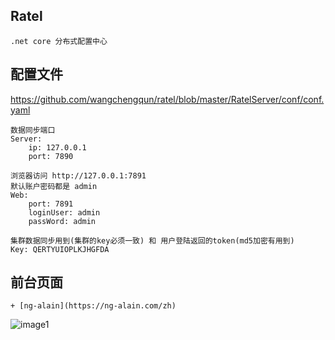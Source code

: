## Ratel

	.net core 分布式配置中心
	
## 配置文件
https://github.com/wangchengqun/ratel/blob/master/RatelServer/conf/conf.yaml

	数据同步端口
	Server: 
		ip: 127.0.0.1
		port: 7890
		
    浏览器访问 http://127.0.0.1:7891
	默认账户密码都是 admin
	Web:
		port: 7891
		loginUser: admin
		passWord: admin
		
	集群数据同步用到(集群的key必须一致) 和 用户登陆返回的token(md5加密有用到)
	Key: QERTYUIOPLKJHGFDA


## 前台页面
	+ [ng-alain](https://ng-alain.com/zh)
	
![image1](https://github.com/wangchengqun/ratel/blob/master/image/image1.png)



